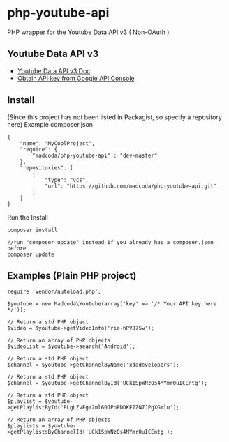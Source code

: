 php-youtube-api
===============

PHP wrapper for the Youtube Data API v3 ( Non-OAuth )

## Youtube Data API v3
- [Youtube Data API v3 Doc](https://developers.google.com/youtube/v3/)
- [Obtain API key from Google API Console](http://code.google.com/apis/console)


## Install
(Since this project has not been listed in Packagist, so specify a repository here)
Example composer.json

    {
	    "name": "MyCoolProject",
	    "require": {
	        "madcoda/php-youtube-api" : "dev-master"
	    },
	    "repositories": [
	        {
	            "type": "vcs",
	            "url": "https://github.com/madcoda/php-youtube-api.git"
	        }
	    ]
    }

Run the Install

    composer install

    //run "composer update" instead if you already has a composer.json before
    composer update


## Examples (Plain PHP project)

	require 'vendor/autoload.php';

    $youtube = new Madcoda\Youtube(array('key' => '/* Your API key here */'));

    // Return a std PHP object 
    $video = $youtube->getVideoInfo('rie-hPVJ7Sw');

    // Return an array of PHP objects
    $videoList = $youtube->search('Android');

    // Return a std PHP object
    $channel = $youtube->getChannelByName('xdadevelopers');

    // Return a std PHP object
    $channel = $youtube->getChannelById('UCk1SpWNzOs4MYmr0uICEntg');

    // Return a std PHP object
    $playlist = $youtube->getPlaylistById('PLgLZvFga2ml60JPoPDDKE7ZN7JPgXGmlu');

    // Return an array of PHP objects
    $playlists = $youtube->getPlaylistsByChannelId('UCk1SpWNzOs4MYmr0uICEntg');
